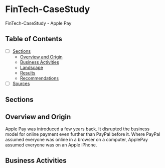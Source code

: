 # FinTech-CaseStudy
FinTech-CaseStudy - Apple Pay


## Table of Contents

- [ ] [Sections](#sections)
  - [Overview and Origin](#title)
  - [Business Activities](#banner)
  - [Landscape](#badges)
  - [Results](#short-description)
  - [Recommendations](#long-description)
- [ ] [Sources](#Sources)  
  
## Sections


## Overview and Origin

Apple Pay was introduced a few years back. It disrupted the business model for online payment even further than PayPal before it. Where PayPal assumed everyone was online in a browser on a computer, ApplePay assumed everyone was on an Apple iPhone.

## Business Activities

